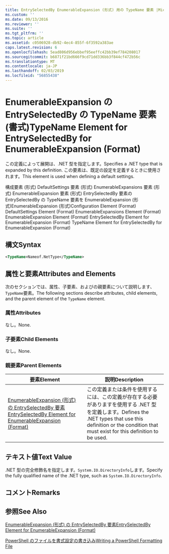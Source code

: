 ```yaml
---
title: EntrySelectedBy EnumerableExpansion (形式) 用の TypeName 要素 |Microsoft Docs
ms.custom: ''
ms.date: 09/13/2016
ms.reviewer: ''
ms.suite: ''
ms.tgt_pltfrm: ''
ms.topic: article
ms.assetid: c0506928-db92-4ec4-855f-6f3592a383ae
caps.latest.revision: 6
ms.openlocfilehash: 5ead806d956ebbef95eeffc42bb39ef784208017
ms.sourcegitcommit: b6871f21bd666f9cd71dd336bb3f844cf472b56c
ms.translationtype: MT
ms.contentlocale: ja-JP
ms.lasthandoff: 02/03/2019
ms.locfileid: "56855438"
---
```

# <a name="typename-element-for-entryselectedby-for-enumerableexpansion-format"></a><span data-ttu-id="a38ac-102">EnumerableExpansion の EntrySelectedBy の TypeName 要素 (書式)</span><span class="sxs-lookup"><span data-stu-id="a38ac-102">TypeName Element for EntrySelectedBy for EnumerableExpansion (Format)</span></span>

<span data-ttu-id="a38ac-103">この定義によって展開は、.NET 型を指定します。</span><span class="sxs-lookup"><span data-stu-id="a38ac-103">Specifies a .NET type that is expanded by this definition.</span></span> <span data-ttu-id="a38ac-104">この要素は、既定の設定を定義するときに使用されます。</span><span class="sxs-lookup"><span data-stu-id="a38ac-104">This element is used when defining a default settings.</span></span>

<span data-ttu-id="a38ac-105">構成要素 (形式) DefaultSettings 要素 (形式) EnumerableExpansions 要素 (形式) EnumerableExpansion 要素 (形式) EntrySelectedBy 要素の EntrySelectedBy の TypeName 要素を EnumerableExpansion (形式)EnumerableExpansion (形式)</span><span class="sxs-lookup"><span data-stu-id="a38ac-105">Configuration Element (Format) DefaultSettings Element (Format) EnumerableExpansions Element (Format) EnumerableExpansion Element (Format) EntrySelectedBy Element for EnumerableExpansion (Format) TypeName Element for EntrySelectedBy for EnumerableExpansion (Format)</span></span>

## <a name="syntax"></a><span data-ttu-id="a38ac-106">構文</span><span class="sxs-lookup"><span data-stu-id="a38ac-106">Syntax</span></span>

```xml
<TypeName>Nameof.NetType</TypeName>

```

## <a name="attributes-and-elements"></a><span data-ttu-id="a38ac-107">属性と要素</span><span class="sxs-lookup"><span data-stu-id="a38ac-107">Attributes and Elements</span></span>

<span data-ttu-id="a38ac-108">次のセクションでは、属性、子要素、およびの親要素について説明します、`TypeName`要素。</span><span class="sxs-lookup"><span data-stu-id="a38ac-108">The following sections describe attributes, child elements, and the parent element of the `TypeName` element.</span></span>

### <a name="attributes"></a><span data-ttu-id="a38ac-109">属性</span><span class="sxs-lookup"><span data-stu-id="a38ac-109">Attributes</span></span>

<span data-ttu-id="a38ac-110">なし。</span><span class="sxs-lookup"><span data-stu-id="a38ac-110">None.</span></span>

### <a name="child-elements"></a><span data-ttu-id="a38ac-111">子要素</span><span class="sxs-lookup"><span data-stu-id="a38ac-111">Child Elements</span></span>

<span data-ttu-id="a38ac-112">なし。</span><span class="sxs-lookup"><span data-stu-id="a38ac-112">None.</span></span>

### <a name="parent-elements"></a><span data-ttu-id="a38ac-113">親要素</span><span class="sxs-lookup"><span data-stu-id="a38ac-113">Parent Elements</span></span>

|<span data-ttu-id="a38ac-114">要素</span><span class="sxs-lookup"><span data-stu-id="a38ac-114">Element</span></span>|<span data-ttu-id="a38ac-115">説明</span><span class="sxs-lookup"><span data-stu-id="a38ac-115">Description</span></span>|
|-------------|-----------------|
|[<span data-ttu-id="a38ac-116">EnumerableExpansion (形式) の EntrySelectedBy 要素</span><span class="sxs-lookup"><span data-stu-id="a38ac-116">EntrySelectedBy Element for EnumerableExpansion (Format)</span></span>](./entryselectedby-element-for-enumerableexpansion-format.md)|<span data-ttu-id="a38ac-117">この定義または条件を使用するには、この定義が存在する必要がありますを使用する .NET 型を定義します。</span><span class="sxs-lookup"><span data-stu-id="a38ac-117">Defines the .NET types that use this definition or the condition that must exist for this definition to be used.</span></span>|

## <a name="text-value"></a><span data-ttu-id="a38ac-118">テキスト値</span><span class="sxs-lookup"><span data-stu-id="a38ac-118">Text Value</span></span>

<span data-ttu-id="a38ac-119">.NET 型の完全修飾名を指定します。`System.IO.DirectoryInfo`します。</span><span class="sxs-lookup"><span data-stu-id="a38ac-119">Specify the fully qualified name of the .NET type, such as `System.IO.DirectoryInfo`.</span></span>

## <a name="remarks"></a><span data-ttu-id="a38ac-120">コメント</span><span class="sxs-lookup"><span data-stu-id="a38ac-120">Remarks</span></span>

## <a name="see-also"></a><span data-ttu-id="a38ac-121">参照</span><span class="sxs-lookup"><span data-stu-id="a38ac-121">See Also</span></span>

[<span data-ttu-id="a38ac-122">EnumerableExpansion (形式) の EntrySelectedBy 要素</span><span class="sxs-lookup"><span data-stu-id="a38ac-122">EntrySelectedBy Element for EnumerableExpansion (Format)</span></span>](./entryselectedby-element-for-enumerableexpansion-format.md)

[<span data-ttu-id="a38ac-123">PowerShell のファイルを書式設定の書き込み</span><span class="sxs-lookup"><span data-stu-id="a38ac-123">Writing a PowerShell Formatting File</span></span>](./writing-a-powershell-formatting-file.md)
